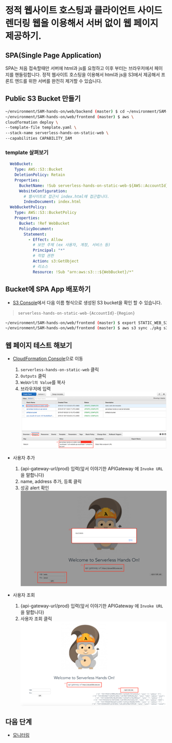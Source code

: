 # 정적 웹사이트 호스팅과 클라이언트 사이드 렌더링 웹을 이용해서 서버 없이 웹 페이지 제공하기.

## SPA(Single Page Application)

SPA는 처음 접속할때만 서버에 html과 js를 요청하고 이후 부터는 브라우저에서 페이지를 핸들링합니다.
정적 웹사이트 호스팅을 이용해서 html과 js을 S3에서 제공해서 프론트 엔드를 위한 서버를 완전히 제거할 수 있습니다.

## Public S3 Bucket 만들기

```bash
~/environment/SAM-hands-on/web/backend (master) $ cd ~/environment/SAM-hands-on/web/frontend
~/environment/SAM-hands-on/web/frontend (master) $ aws \
cloudformation deploy \
--template-file template.yaml \
--stack-name serverless-hands-on-static-web \
--capabilities CAPABILITY_IAM
```

### template 살펴보기

```yaml
  WebBucket:
    Type: AWS::S3::Bucket
    DeletionPolicy: Retain
    Properties:
      BucketName: !Sub serverless-hands-on-static-web-${AWS::AccountId}-${AWS::Region}
      WebsiteConfiguration:
        # 웹사이트로 접근시 index.html에 접근합니다.
        IndexDocument: index.html
  WebBucketPolicy:
    Type: AWS::S3::BucketPolicy
    Properties:
      Bucket: !Ref WebBucket
      PolicyDocument:
        Statement:
          - Effect: Allow
            # 보안 주체 (ex 사용자, 계정, 서비스 등)
            Principal: "*"
            # 작업 권한
            Action: s3:GetObject
            # 리소스
            Resource: !Sub "arn:aws:s3:::${WebBucket}/*"
```

## Bucket에 SPA App 배포하기

- [S3 Console](https://s3.console.aws.amazon.com)에서 다음 이름 형식으로 생성된 S3 bucket을 확인 할 수 있습니다.

> `serverless-hands-on-static-web-{AccountId}-{Region}`

```bash
~/environment/SAM-hands-on/web/frontend (master) $ export STATIC_WEB_S3=생성한 버켓 이름
~/environment/SAM-hands-on/web/frontend (master) $ aws s3 sync ./pkg s3://$STATIC_WEB_S3
```

## 웹 페이지 테스트 해보기

- [CloudFormation Console](https://console.aws.amazon.com/cloudformation/home?region=ap-southeast-1#/stacks?filter=active&tab=outputs)으로 이동
  1. `serverless-hands-on-static-web` 클릭
  2. `Outputs` 클릭 
  3. `WebUrl의 Value`를 복사
  4. 브라우저에 입력
    ![s3-web-url](images/s3-web-url.png)

- 사용자 추가
  1. {api-gateway-url/prod} 입력(앞서 이야기한 APIGateway 에 `Invoke URL` 을 말합니다)
  2. name, address 추가, 등록 클릭
  3. 성공 alert 확인
    ![add-user](images/add-user.png)

- 사용자 조회
  1. {api-gateway-url/prod} 입력(앞서 이야기한 APIGateway 에 `Invoke URL` 을 말합니다)
  2. 사용자 조회 클릭
    ![find-users](images/find-users.png)  

## 다음 단계

- [모니터링](../monitoring)
